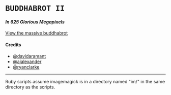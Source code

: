 # <code>BUDDHABROT II</code>
#### _In 625 Glorious Megapixels_

[View the massive buddhabrot](http://htmlpreview.github.io/?https://github.com/buddhabrot-2/buddhabrot-2/blob/master/index.html)

#### Credits
* [@davidaramant](https://github.com/davidaramant)
* [@ajalexander](https://github.com/ajalexander)
* [@ryanclarke](https://github.com/ryanclarke)

---

Ruby scripts assume imagemagick is in a directory named "im/" in the same directory as the scripts.

